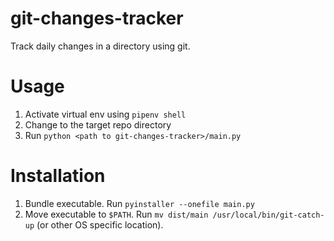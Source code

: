 # git-changes-tracker

Track daily changes in a directory using git.

# Usage

1. Activate virtual env using `pipenv shell`
2. Change to the target repo directory
3. Run `python <path to git-changes-tracker>/main.py`

# Installation

1. Bundle executable. Run `pyinstaller --onefile main.py`
2. Move executable to `$PATH`. Run `mv dist/main /usr/local/bin/git-catch-up` (or other OS specific location).
